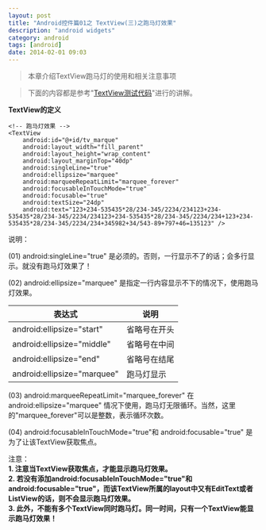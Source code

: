 ```yaml
---
layout: post
title: "Android控件篇01之 TextView(三)之跑马灯效果"
description: "android widgets"
category: android
tags: [android]
date: 2014-02-01 09:03
---
```


> 本章介绍TextView跑马灯的使用和相关注意事项

> 下面的内容都是参考"[TextView测试代码](https://github.com/wangkuiwu/android_applets/tree/master/api_guide/ui/widgets/TextView/02_senior)"进行的讲解。

**TextView的定义**

    <!-- 跑马灯效果 -->
    <TextView
        android:id="@+id/tv_marque"
        android:layout_width="fill_parent"
        android:layout_height="wrap_content"
        android:layout_marginTop="40dp"
        android:singleLine="true"
        android:ellipsize="marquee" 
        android:marqueeRepeatLimit="marquee_forever"
        android:focusableInTouchMode="true"
        android:focusable="true"
        android:textSize="24dp"
        android:text="123+234-535435*28/234-345/2234/234123+234-535435*28/234-345/2234/234123+234-535435*28/234-345/2234/234+123+234-535435*28/234-345/2234/234+345982+34/543-89+797+46=135123" />


说明：  

(01) android:singleLine="true" 是必须的。否则，一行显示不了的话；会多行显示。就没有跑马灯效果了！

(02) android:ellipsize="marquee" 是指定一行内容显示不下的情况下，使用跑马灯效果。

|  表达式  |       说明      |
| -------- | --------------- |
| android:ellipsize="start"    |   省略号在开头 |
| android:ellipsize="middle"   |   省略号在中间 |
| android:ellipsize="end"      |   省略号在结尾 |
| android:ellipsize="marquee"  |   跑马灯显示 |

(03) android:marqueeRepeatLimit="marquee_forever" 在 android:ellipsize="marquee" 情况下使用，跑马灯无限循环。当然，这里的"marquee_forever"可以是整数，表示循环次数。

(04) android:focusableInTouchMode="true"和 android:focusable="true" 是为了让该TextView获取焦点。

注意：  
**1. 注意当TextView获取焦点，才能显示跑马灯效果。**  
**2. 若没有添加android:focusableInTouchMode="true"和 android:focusable="true"，而该TextView所属的layout中又有EditText或者ListView的话，则不会显示跑马灯效果。**  
**3. 此外，不能有多个TextView同时跑马灯。同一时间，只有一个TextView能显示跑马灯效果！**

